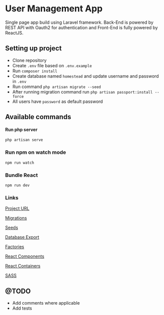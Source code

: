 # User Management App

Single page app build using Laravel framework. Back-End is powered by REST API with Oauth2 for authentication and Front-End is fully powered by ReactJS.

## Setting up project

-   Clone repository
-   Create `.env` file based on `.env.example`
-   Run `composer install`
-   Create database named `homestead` and update username and password in `.env`
-   Run command `php artisan migrate --seed`
-   After running migration command run `php artisan passport:install --force`
-   All users have `password` as default password

## Available commands

#### Run php server

`php artisan serve`

### Run npm on watch mode

`npm run watch`

### Bundle React

`npm run dev`

### Links

[Project URL](http://127.0.0.1:8000)

[Migrations](https://github.com/codemongerr/listingapp/tree/master/database/migrations)

[Seeds](https://github.com/codemongerr/listingapp/tree/master/database/seeds)

[Database Export](https://github.com/codemongerr/listingapp/tree/master/database/exports)

[Factories](https://github.com/codemongerr/listingapp/tree/master/database/factories)

[React Components](https://github.com/codemongerr/listingapp/tree/master/resources/js/components)

[React Containers](https://github.com/codemongerr/listingapp/tree/master/resources/js/components)

[SASS](https://github.com/codemongerr/listingapp/tree/master/resources/sass)

## @TODO

-   Add comments where applicable
-   Add tests
